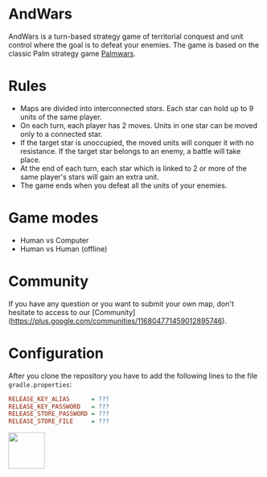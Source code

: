 AndWars
=======

AndWars is a turn-based strategy game of territorial conquest and unit control where the goal is to defeat your enemies. The game is based on the classic Palm strategy game [Palmwars](http://leggettnet.org.uk/palmstuff/palmwars.html).

# Rules

* Maps are divided into interconnected *stars*. Each star can hold up to 9 units of the same player.
* On each turn, each player has 2 moves. Units in one star can be moved only to a connected star.
* If the target star is unoccupied, the moved units will conquer it with no resistance. If the target star belongs to an enemy, a battle will take place.
* At the end of each turn, each star which is linked to 2 or more of the same player's stars will gain an extra unit.
* The game ends when you defeat all the units of your enemies.

# Game modes

* Human vs Computer
* Human vs Human (offline)

# Community

If you have any question or you want to submit your own map, don't hesitate to access to our [Community] (https://plus.google.com/communities/116804771459012895746).

# Configuration

After you clone the repository you have to add the following lines to the file `gradle.properties`:

```ini
RELEASE_KEY_ALIAS      = ???
RELEASE_KEY_PASSWORD   = ???
RELEASE_STORE_PASSWORD = ???
RELEASE_STORE_FILE     = ???
```

<a href="https://play.google.com/store/apps/details?id=com.mauriciotogneri.andwars" target="_blank">
	<img src="https://play.google.com/intl/en_us/badges/images/apps/en-play-badge.png" align="left" height="72" >
</a>